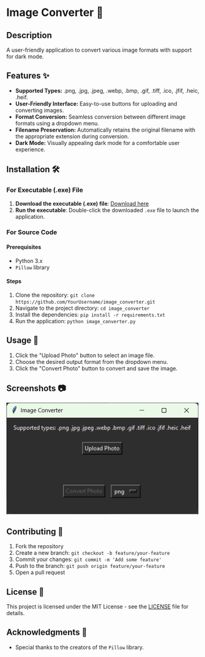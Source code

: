 # Image Converter 🚀

## Description
A user-friendly application to convert various image formats with support for dark mode.

## Features ✨
- **Supported Types:** .png, .jpg, .jpeg, .webp, .bmp, .gif, .tiff, .ico, .jfif, .heic, .heif.
- **User-Friendly Interface:** Easy-to-use buttons for uploading and converting images.
- **Format Conversion:** Seamless conversion between different image formats using a dropdown menu.
- **Filename Preservation:** Automatically retains the original filename with the appropriate extension during conversion.
- **Dark Mode:** Visually appealing dark mode for a comfortable user experience.

## Installation 🛠️

### For Executable (.exe) File
1. **Download the executable (.exe) file**: [Download here]([URL](https://github.com/JethiYippee/image_converter/releases/tag/Release))
2. **Run the executable**: Double-click the downloaded `.exe` file to launch the application.

### For Source Code
#### Prerequisites
- Python 3.x
- `Pillow` library

#### Steps
1. Clone the repository: `git clone https://github.com/YourUsername/image_converter.git`
2. Navigate to the project directory: `cd image_converter`
3. Install the dependencies: `pip install -r requirements.txt`
4. Run the application: `python image_converter.py`

## Usage 📸
1. Click the "Upload Photo" button to select an image file.
2. Choose the desired output format from the dropdown menu.
3. Click the "Convert Photo" button to convert and save the image.

## Screenshots 📷
![Screenshot](https://github.com/JethiYippee/image_converter/blob/master/image_converter_screenshot.png?raw=true)

## Contributing 🤝
1. Fork the repository
2. Create a new branch: `git checkout -b feature/your-feature`
3. Commit your changes: `git commit -m 'Add some feature'`
4. Push to the branch: `git push origin feature/your-feature`
5. Open a pull request

## License 📄
This project is licensed under the MIT License - see the [LICENSE](https://github.com/JethiYippee/image_converter/blob/master/LICENSE) file for details.

## Acknowledgments 🙏
- Special thanks to the creators of the `Pillow` library.
